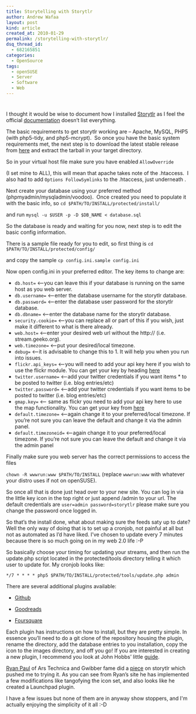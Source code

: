 ```yaml
---
title: Storytelling with Storytlr
author: Andrew Wafaa
layout: post
kind: article
created_at: 2010-01-29
permalink: /storytelling-with-storytlr/
dsq_thread_id:
  - 682165851
categories:
  - OpenSource
tags:
  - openSUSE
  - Server
  - Software
  - Web
---
```

# 

I thought it would be wise to document how I installed [Storytlr][1] as I feel the official [documentation][2] doesn’t list everything.

 [1]: http://code.google.com/p/storytlr/ "Life streaming"
 [2]: http://code.google.com/p/storytlr/wiki/Install "Storytlr official documentation"

The basic requirements to get storytlr working are – Apache, MySQL, PHP5 (with php5-tidy, and php5-mcrypt).  So once you have the basic system requirements met, the next step is to download the latest stable release from [here][3] and extract the tarball in your target directory.

 [3]: http://code.google.com/p/storytlr/downloads/list "Download storytlr"

So in your virtual host file make sure you have enabled `AllowOverride`

(I set mine to ALL), this will mean that apache takes note of the .htaccess.  I also had to add `Options FollowSymlinks` to the .htaccess, just underneath .

Next create your database using your preferred method (phpmyadmin/mysqladmin/voodoo).  Once created you need to populate it with the basic info, so `cd $PATH/TO/INSTALL/protected/install/`

and run `mysql -u $USER -p -D $DB_NAME < database.sql`

So the database is ready and waiting for you now, next step is to edit the basic config information.

There is a sample file ready for you to edit, so first thing is `cd $PATH/TO/INSTALL/protected/config/`

and copy the sample `cp config.ini.sample config.ini`

Now open config.ini in your preferred editor. The key items to change are:

* `db.host=`  <—you can leave this if your database is running on the same host as you web server.
* `db.username=`  <–enter the database username for the storytlr database.
* `db.password=`  <–enter the database user password for the storytlr database.
* `db.dbname=`  <–enter the database name for the storytlr database.
* `security.cookie=`   <–you can replace all or part of this if you wish, just make it different to what is there already.
* `web.host=`  <–enter your desired web url without the http:// (i.e. stream.geeko.org).
* `web.timezone=`  <–put your desired/local timezone.
* `debug=`  <–it is advisable to change this to 1.  It will help you when you run into issues.
* `flickr.api_keys=`  <–you will need to add your api key here if you wish to use the flickr module.  You can get your key by heading [here][4] 
* `twitter.username=`  <–add your twitter credentials if you want items * to be posted to twitter (i.e. blog entries/etc)
* `twitter.password=`  <–add your twitter credentials if you want items to be posted to twitter (i.e. blog entries/etc)
* `gmap.key=`  <– same as flickr you need to add your api key here to use the map functionality.  You can get your key from [here][5]
* `default.timezone=`  <–again change it to your preferred/local timezone. If you’re not sure you can leave the default and change it via the admin panel.
* `default.timezoneid=`  <–again change it to your preferred/local timezone.  If you’re not sure you can leave the default and change it via the admin panel

 [4]: http://flickr.com/services/apps/create/apply/ "Flikr key generation"
 [5]: http://code.google.com/apis/maps/ "Google Maps key generation"

Finally make sure you web server has the correct permissions to access the files

`chown -R wwwrun:www $PATH/TO/INSTALL` (replace `wwwrun:www` with whatever your distro uses if not on openSUSE).

So once all that is done just head over to your new site.  You can log in via the little key icon in the top right or just append /admin to your url.  The default credentials are `user=admin password=storytlr` please make sure you change the password once logged in.

So that’s the install done, what about making sure the feeds saty up to date?  Well the only way of doing that is to set up a cronjob, not painful at all but not as automated as I’d have liked.  I’ve chosen to update every 7 minutes because there is so much going on in my web 2.0 life :-P

So basically choose your timing for updating your streams, and then run the update.php script located in the protected/tools directory telling it which user to update for.  My cronjob looks like:

`*/7 * * * * php5 $PATH/TO/INSTALL/protected/tools/update.php admin `

There are several additional plugins available:

* [Github][6] 

* [Goodreads][7] 

* [Foursquare][8] 

 [6]: http://github.com/jmhobbs/storytlr-plugin-github "Storytlr Github Plugin"
 [7]: http://github.com/jmhobbs/storytlr-plugin-goodreads "Storytlr Goodreads Plugin"
 [8]: http://github.com/jmhobbs/storytlr-plugin-foursquare "Storytlr Foursquare Plugin"

Each plugin has instructions on how to install, but they are pretty simple.  In essence you’ll need to do a git clone of the repository housing the plugin, rename the directory, add the database entries to you installation, copy the icon to the images directory, and off you go!  If you are interested in creating a new plugin, I recommend you look at John Hobbs’ little [guide][9].

 [9]: http://www.velvetcache.org/2010/01/19/writing-a-plugin-for-storytlr "Writing a plugin for Storytlr"

[Ryan Paul][10] of Ars Technica and Gwibber fame did a [piece][11] on storytlr which pushed me to trying it.  As you can see from Ryan’s site he has implemented a few modifications like tangofying the icon set, and also looks like he created a Launchpad plugin.

 [10]: http://seg.phault.net/ "The home of Segphault"
 [11]: http://arstechnica.com/open-source/guides/2010/01/make-your-own-lifestream-with-open-source-software.ars "Ars Technica article on Storytlr"

I have a few issues but none of them are in anyway show stoppers, and I'm actually enjoying the simplicity of it all :-D

